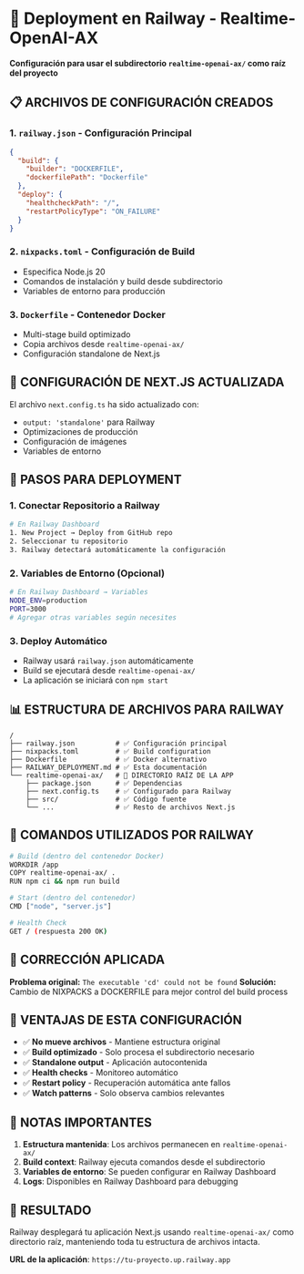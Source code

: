 # 🚀 Deployment en Railway - Realtime-OpenAI-AX

**Configuración para usar el subdirectorio `realtime-openai-ax/` como raíz del proyecto**

## 📋 ARCHIVOS DE CONFIGURACIÓN CREADOS

### 1. `railway.json` - Configuración Principal
```json
{
  "build": {
    "builder": "DOCKERFILE",
    "dockerfilePath": "Dockerfile"
  },
  "deploy": {
    "healthcheckPath": "/",
    "restartPolicyType": "ON_FAILURE"
  }
}
```

### 2. `nixpacks.toml` - Configuración de Build
- Especifica Node.js 20
- Comandos de instalación y build desde subdirectorio
- Variables de entorno para producción

### 3. `Dockerfile` - Contenedor Docker
- Multi-stage build optimizado
- Copia archivos desde `realtime-openai-ax/`
- Configuración standalone de Next.js

## 🎯 CONFIGURACIÓN DE NEXT.JS ACTUALIZADA

El archivo `next.config.ts` ha sido actualizado con:
- `output: 'standalone'` para Railway
- Optimizaciones de producción
- Configuración de imágenes
- Variables de entorno

## 🚀 PASOS PARA DEPLOYMENT

### 1. Conectar Repositorio a Railway
```bash
# En Railway Dashboard
1. New Project → Deploy from GitHub repo
2. Seleccionar tu repositorio
3. Railway detectará automáticamente la configuración
```

### 2. Variables de Entorno (Opcional)
```bash
# En Railway Dashboard → Variables
NODE_ENV=production
PORT=3000
# Agregar otras variables según necesites
```

### 3. Deploy Automático
- Railway usará `railway.json` automáticamente
- Build se ejecutará desde `realtime-openai-ax/`
- La aplicación se iniciará con `npm start`

## 📊 ESTRUCTURA DE ARCHIVOS PARA RAILWAY

```
/
├── railway.json          # ✅ Configuración principal
├── nixpacks.toml         # ✅ Build configuration
├── Dockerfile            # ✅ Docker alternativo
├── RAILWAY_DEPLOYMENT.md # ✅ Esta documentación
└── realtime-openai-ax/   # 🎯 DIRECTORIO RAÍZ DE LA APP
    ├── package.json      # ✅ Dependencias
    ├── next.config.ts    # ✅ Configurado para Railway
    ├── src/              # ✅ Código fuente
    └── ...               # ✅ Resto de archivos Next.js
```

## 🔧 COMANDOS UTILIZADOS POR RAILWAY

```bash
# Build (dentro del contenedor Docker)
WORKDIR /app
COPY realtime-openai-ax/ .
RUN npm ci && npm run build

# Start (dentro del contenedor)
CMD ["node", "server.js"]

# Health Check
GET / (respuesta 200 OK)
```

## 🚨 CORRECCIÓN APLICADA

**Problema original:** `The executable 'cd' could not be found`
**Solución:** Cambio de NIXPACKS a DOCKERFILE para mejor control del build process

## 🎯 VENTAJAS DE ESTA CONFIGURACIÓN

- ✅ **No mueve archivos** - Mantiene estructura original
- ✅ **Build optimizado** - Solo procesa el subdirectorio necesario
- ✅ **Standalone output** - Aplicación autocontenida
- ✅ **Health checks** - Monitoreo automático
- ✅ **Restart policy** - Recuperación automática ante fallos
- ✅ **Watch patterns** - Solo observa cambios relevantes

## 🚨 NOTAS IMPORTANTES

1. **Estructura mantenida**: Los archivos permanecen en `realtime-openai-ax/`
2. **Build context**: Railway ejecuta comandos desde el subdirectorio
3. **Variables de entorno**: Se pueden configurar en Railway Dashboard
4. **Logs**: Disponibles en Railway Dashboard para debugging

## 🎉 RESULTADO

Railway desplegará tu aplicación Next.js usando `realtime-openai-ax/` como directorio raíz, manteniendo toda tu estructura de archivos intacta.

**URL de la aplicación**: `https://tu-proyecto.up.railway.app`
